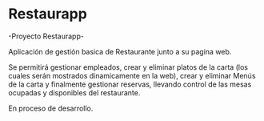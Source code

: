 # Restaurapp

-Proyecto Restaurapp- 

Aplicación de gestión basica de Restaurante junto a su pagina web.

Se permitirá gestionar empleados, crear y eliminar platos de la carta (los cuales serán mostrados dinamicamente en la web),
crear y eliminar Menús de la carta y finalmente gestionar reservas, llevando control de las mesas ocupadas y disponibles del restaurante.


En proceso de desarrollo.
